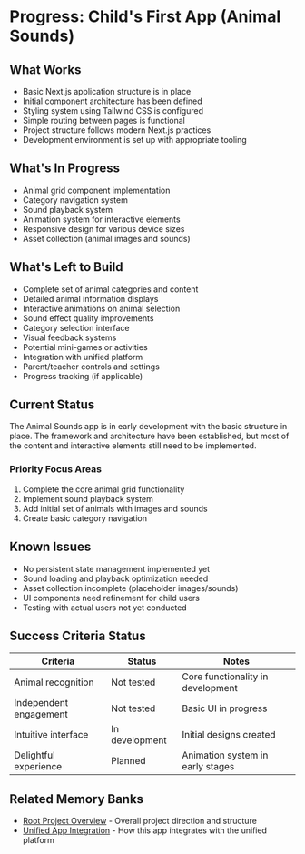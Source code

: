 # Progress: Child's First App (Animal Sounds)

## What Works
- Basic Next.js application structure is in place
- Initial component architecture has been defined
- Styling system using Tailwind CSS is configured
- Simple routing between pages is functional
- Project structure follows modern Next.js practices
- Development environment is set up with appropriate tooling

## What's In Progress
- Animal grid component implementation
- Category navigation system
- Sound playback system
- Animation system for interactive elements
- Responsive design for various device sizes
- Asset collection (animal images and sounds)

## What's Left to Build
- Complete set of animal categories and content
- Detailed animal information displays
- Interactive animations on animal selection
- Sound effect quality improvements
- Category selection interface
- Visual feedback systems
- Potential mini-games or activities
- Integration with unified platform
- Parent/teacher controls and settings
- Progress tracking (if applicable)

## Current Status
The Animal Sounds app is in early development with the basic structure in place. The framework and architecture have been established, but most of the content and interactive elements still need to be implemented. 

### Priority Focus Areas
1. Complete the core animal grid functionality
2. Implement sound playback system
3. Add initial set of animals with images and sounds
4. Create basic category navigation

## Known Issues
- No persistent state management implemented yet
- Sound loading and playback optimization needed
- Asset collection incomplete (placeholder images/sounds)
- UI components need refinement for child users
- Testing with actual users not yet conducted

## Success Criteria Status

| Criteria | Status | Notes |
|----------|--------|-------|
| Animal recognition | Not tested | Core functionality in development |
| Independent engagement | Not tested | Basic UI in progress |
| Intuitive interface | In development | Initial designs created |
| Delightful experience | Planned | Animation system in early stages |

## Related Memory Banks
- [Root Project Overview](../../../memory-bank/activeContext.md) - Overall project direction and structure
- [Unified App Integration](../../../unified-app/memory-bank/activeContext.md) - How this app integrates with the unified platform
